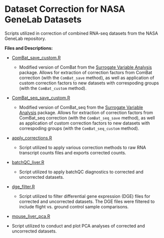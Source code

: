 # Dataset Correction for NASA GeneLab Datasets

Scripts utilized in correction of combined RNA-seq datasets from the NASA GeneLab repository.

**Files and Descriptions:**

- [ComBat_save_custom.R](https://github.com/Finsam/NASA-GeneLab-Dataset-Aggregation/blob/master/ComBat_save_custom.R)
  - Modified version of ComBat from the [Surrogate Variable Analysis](https://bioconductor.org/packages/release/bioc/html/sva.html) package. Allows for extraction of correction factors from ComBat correction (with the `ComBat_save` method), as well as application of custom correction factors to new datasets with correspoding groups (with the `ComBat_custom` method).
  
- [ComBat_seq_save_custom.R](https://github.com/Finsam/NASA-GeneLab-Dataset-Aggregation/blob/master/ComBat_seq_save_custom.R)
  - Modified version of ComBat_seq from the [Surrogate Variable Analysis](https://bioconductor.org/packages/release/bioc/html/sva.html) package. Allows for extraction of correction factors from ComBat_seq correction (with the `ComBat_seq_save` method), as well as application of custom correction factors to new datasets with correspoding groups (with the `ComBat_seq_custom` method).

- [apply_corrections.R](https://github.com/Finsam/NASA-GeneLab-Dataset-Aggregation/blob/master/apply_corrections.R)
  - Script utilized to apply various correction methods to raw RNA transcript counts files and exports corrected counts.

- [batchQC_liver.R](https://github.com/Finsam/NASA-GeneLab-Dataset-Aggregation/blob/master/batchQC_liver.R)
  - Script utilized to apply batchQC diagnostics to corrected and uncorrected datasets.

- [dge_filter.R](https://github.com/Finsam/NASA-GeneLab-Dataset-Aggregation/blob/master/dge_filter.R)
  - Script utilized to filter differential gene expression (DGE) files for corrected and uncorrected datasets. The DGE files were filtered to include flight vs. ground control sample comparisons.

- [mouse_liver_pca.R](https://github.com/Finsam/NASA-GeneLab-Dataset-Aggregation/blob/master/mouse_liver_pca.R)
 - Script utilized to conduct and plot PCA analyses of corrected and uncorrected datasets.
